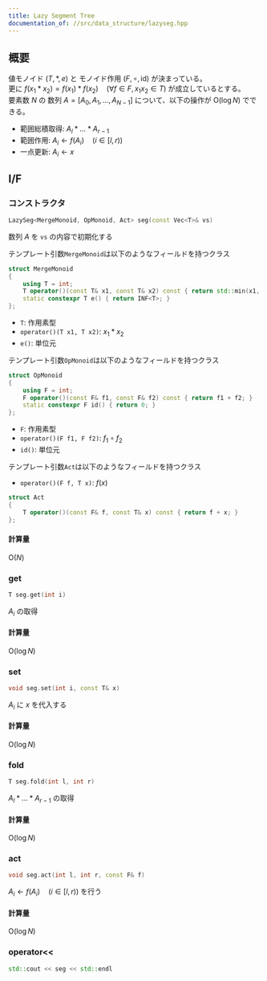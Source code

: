 ```yaml
---
title: Lazy Segment Tree
documentation_of: //src/data_structure/lazyseg.hpp
---
```


## 概要

値モノイド $(T, \ast, e)$ と モノイド作用 $(F, \circ, \mathrm{id})$ が決まっている。  
更に $f(x _ 1 \ast x _ 2) = f(x _ 1) \ast f(x _ 2)\quad (\forall f \in F, x _ 1 x _ 2 \in T)$ が成立しているとする。  
要素数 $N$ の 数列 $A = \lbrack A _ 0, A _ 1, \dots , A _ {N-1}\rbrack$ について、以下の操作が $\mathrm{O}(\log N)$ でできる。

- 範囲総積取得: $A _ l \ast \dots \ast A _ {r-1}$
- 範囲作用: $A _ i \leftarrow f(A _ i) \quad (i \in \lbrack l, r) )$
- 一点更新: $A _ i \leftarrow x$

## I/F

### コンストラクタ

```cpp
LazySeg<MergeMonoid, OpMonoid, Act> seg(const Vec<T>& vs)
```

数列 $A$ を `vs` の内容で初期化する

テンプレート引数`MergeMonoid`は以下のようなフィールドを持つクラス

```cpp
struct MergeMonoid
{
    using T = int;
    T operator()(const T& x1, const T& x2) const { return std::min(x1, x2); }
    static constexpr T e() { return INF<T>; }
};
```

- `T`: 作用素型
- `operator()(T x1, T x2)`: $x _ 1 \ast x _ 2$ 
- `e()`: 単位元

テンプレート引数`OpMonoid`は以下のようなフィールドを持つクラス

```cpp
struct OpMonoid
{
    using F = int;
    F operator()(const F& f1, const F& f2) const { return f1 + f2; }
    static constexpr F id() { return 0; }
};
```

- `F`: 作用素型
- `operator()(F f1, F f2)`: $f _ 1 \circ f _ 2$ 
- `id()`: 単位元

テンプレート引数`Act`は以下のようなフィールドを持つクラス

- `operator()(F f, T x)`: $f(x)$ 

```cpp
struct Act
{
    T operator()(const F& f, const T& x) const { return f + x; }
};
```


#### 計算量

$\mathrm{O}(N)$

### get

```cpp
T seg.get(int i)
```

$A _ i$ の取得

#### 計算量

$\mathrm{O}(\log N)$

### set

```cpp
void seg.set(int i, const T& x)
```

$A _ i$ に $x$ を代入する

#### 計算量

$\mathrm{O}(\log N)$

### fold

```cpp
T seg.fold(int l, int r)
```

$A _ l \ast \dots \ast A _ {r-1}$ の取得

#### 計算量

$\mathrm{O}(\log N)$

### act

```cpp
void seg.act(int l, int r, const F& f)
```

$A _ i \leftarrow f(A _ i) \quad (i \in \lbrack l, r) )$ を行う

#### 計算量

$\mathrm{O}(\log N)$

### operator<<

```cpp
std::cout << seg << std::endl
```
